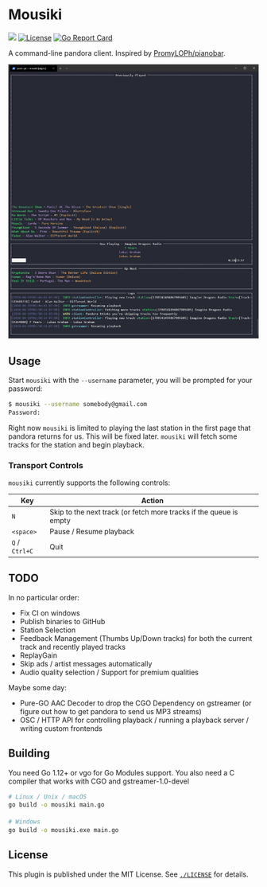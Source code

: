 # Mousiki

[![](https://github.com/nlowe/mousiki/workflows/CI/badge.svg)](https://github.com/nlowe/mousiki/actions)  [![License](https://img.shields.io/badge/license-MIT-brightgreen)](./LICENSE) [![Go Report Card](https://goreportcard.com/badge/github.com/nlowe/mousiki)](https://goreportcard.com/report/github.com/nlowe/mousiki)

A command-line pandora client. Inspired by [PromyLOPh/pianobar](https://github.com/PromyLOPh/pianobar).

![](doc/mousiki.png)

## Usage

Start `mousiki` with the `--username` parameter, you will be prompted for
your password:

```bash
$ mousiki --username somebody@gmail.com
Password:
```

Right now `mousiki` is limited to playing the last station in the first page
that pandora returns for us. This will be fixed later. `mousiki` will fetch
some tracks for the station and begin playback.

### Transport Controls

`mousiki` currently supports the following controls:

| Key | Action |
| --- | ------ |
| `N` | Skip to the next track (or fetch more tracks if the queue is empty |
| `<space>` | Pause / Resume playback |
| `Q` / `Ctrl+C` | Quit |

## TODO

In no particular order:

* Fix CI on windows
* Publish binaries to GitHub
* Station Selection
* Feedback Management (Thumbs Up/Down tracks) for both the current track and recently played tracks
* ReplayGain
* Skip ads / artist messages automatically
* Audio quality selection / Support for premium qualities

Maybe some day:

* Pure-GO AAC Decoder to drop the CGO Dependency on gstreamer (or figure out how to get pandora to send us MP3 streams)
* OSC / HTTP API for controlling playback / running a playback server / writing custom frontends

## Building

You need Go 1.12+ or vgo for Go Modules support. You also need a C compiler that works with CGO and gstreamer-1.0-devel

```bash
# Linux / Unix / macOS
go build -o mousiki main.go

# Windows
go build -o mousiki.exe main.go
```

## License

This plugin is published under the MIT License. See [`./LICENSE`](./LICENSE) for details.
